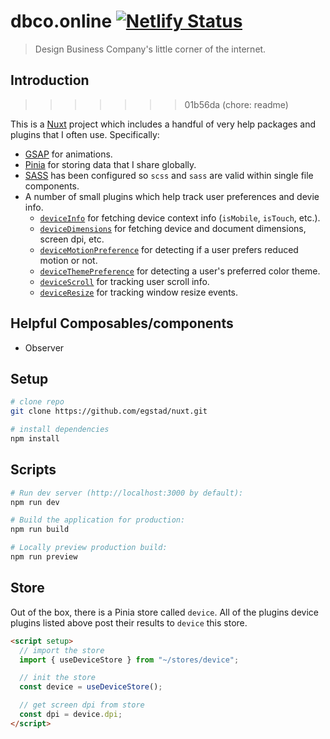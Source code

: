 # dbco.online [![Netlify Status](https://api.netlify.com/api/v1/badges/1450d4ef-abd1-4e42-8389-38b77d766d08/deploy-status)](https://app.netlify.com/sites/dbco-frontend/deploys)

> Design Business Company's little corner of the internet.

## Introduction

> > > > > > > 01b56da (chore: readme)

This is a [Nuxt](https://nuxt.com/docs/getting-started/introduction) project which includes a handful of very help packages and plugins that I often use. Specifically:

- [GSAP](https://gsap.com/docs/v3/) for animations.
- [Pinia](https://pinia.vuejs.org/introduction.html) for storing data that I share globally.
- [SASS](https://sass-lang.com/documentation/) has been configured so `scss` and `sass` are valid within single file components.
- A number of small plugins which help track user preferences and devie info.
  - [`deviceInfo`](./plugins/device/deviceInfo.ts) for fetching device context info (`isMobile`, `isTouch`, etc.).
  - [`deviceDimensions`](./plugins/device/deviceDimensions.ts) for fetching device and document dimensions, screen dpi, etc.
  - [`deviceMotionPreference`](./plugins/device/deviceMotionPreference.ts) for detecting if a user prefers reduced motion or not.
  - [`deviceThemePreference`](./plugins/device/deviceThemePreference.ts) for detecting a user's preferred color theme.
  - [`deviceScroll`](./plugins/device/deviceScroll.ts) for tracking user scroll info.
  - [`deviceResize`](./plugins/device/deviceResize.ts) for tracking window resize events.

## Helpful Composables/components

- Observer

## Setup

```bash
# clone repo
git clone https://github.com/egstad/nuxt.git

# install dependencies
npm install
```

## Scripts

```bash
# Run dev server (http://localhost:3000 by default):
npm run dev

# Build the application for production:
npm run build

# Locally preview production build:
npm run preview
```

## Store

Out of the box, there is a Pinia store called `device`. All of the plugins device plugins listed above post their results to `device` this store.

```html
<script setup>
  // import the store
  import { useDeviceStore } from "~/stores/device";

  // init the store
  const device = useDeviceStore();

  // get screen dpi from store
  const dpi = device.dpi;
</script>
```
